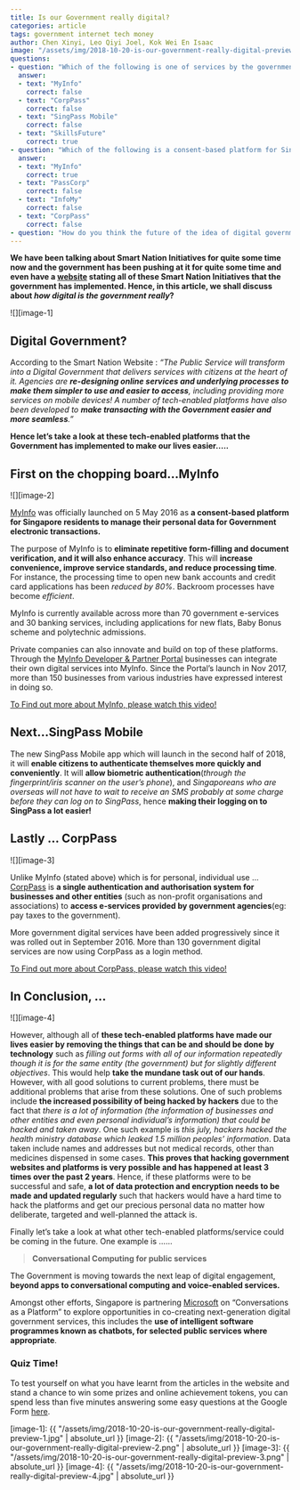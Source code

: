```yaml
---
title: Is our Government really digital?
categories: article
tags: government internet tech money 
author: Chen Xinyi, Leo Qiyi Joel, Kok Wei En Isaac
image: "/assets/img/2018-10-20-is-our-government-really-digital-preview.png"
questions:
- question: "Which of the following is one of services by the government is not in the article above?"
  answer: 
  - text: "MyInfo"
    correct: false
  - text: "CorpPass"
    correct: false
  - text: "SingPass Mobile"
    correct: false
  - text: "SkillsFuture"
    correct: true
- question: "Which of the following is a consent-based platform for Singapore residents to manage their personal data for Government electronic transactions(stated in the article)?"
  answer: 
  - text: "MyInfo"
    correct: true
  - text: "PassCorp"
    correct: false
  - text: "InfoMy"
    correct: false
  - text: "CorpPass"
    correct: false
- question: "How do you think the future of the idea of digital government would play out?" # open-ended, no answers
---
```


**We have been talking about Smart Nation Initiatives for quite some time now and the government has been pushing at it for quite some time and even have a [website](https://www.smartnation.sg/) stating all of these Smart Nation Initiatives that the government has implemented. Hence, in this article, we shall discuss about *how digital is the government really*?**


![][image-1]

 
## **Digital Government?**

According to the Smart Nation Website : *“The Public Service will transform into a Digital Government that delivers services with citizens at the heart of it. Agencies are **re-designing online services and underlying processes to make them simpler to use and easier to access**, including providing more services on mobile devices! A number of tech-enabled platforms have also been developed to **make transacting with the Government easier and more seamless**.”*


**Hence let’s take a look at these tech-enabled platforms that the Government has implemented to make our lives easier…..**




## First on the chopping board...**MyInfo**


![][image-2]


[MyInfo](https://www.singpass.gov.sg/myinfo/intro) was officially launched on 5 May 2016 as **a consent-based platform for Singapore residents to manage their personal data for Government electronic transactions.**

The purpose of MyInfo is to **eliminate repetitive form-filling and document verification, and it will also enhance accuracy**. This will **increase convenience, improve service standards, and reduce processing time**. For instance, the processing time to open new bank accounts and credit card applications has been *reduced by 80%*. Backroom processes have become *efficient*.

MyInfo is currently available across more than 70 government e-services and 30 banking services, including applications for new flats, Baby Bonus scheme and polytechnic admissions.

Private companies can also innovate and build on top of these platforms. Through the [MyInfo Developer & Partner Portal](https://myinfo-api.app.gov.sg/) businesses can integrate their own digital services into MyInfo. Since the Portal’s launch in Nov 2017, more than 150 businesses from various industries have expressed interest in doing so.


[To Find out more about MyInfo, please watch this video!](https://youtu.be/bdiSXeQ2i5s)


## Next...**SingPass Mobile**

The new SingPass Mobile app which will launch in the second half of 2018, it will **enable citizens to authenticate themselves more quickly and conveniently**. It will **allow biometric authentication**(*through the fingerprint/iris scanner on the user’s phone*), and *Singaporeans who are overseas will not have to wait to receive an SMS probably at some charge before they can log on to SingPass*, hence **making their logging on to SingPass a lot easier!** 



## Lastly ... **CorpPass**


![][image-3]


Unlike MyInfo (stated above) which is for personal, individual use … [CorpPass](https://www.corppass.gov.sg/cpauth/login/homepage?TAM_OP=login) is **a single authentication and authorisation system for businesses and other entities** (such as non-profit organisations and associations) to **access e-services provided by government agencies**(eg: pay taxes to the government). 

More government digital services have been added progressively since it was rolled out in September 2016. More than 130 government digital services are now using CorpPass as a login method.


[To Find out more about CorpPass, please watch this video!](https://youtu.be/ifwp4kfYXCk)


## **In Conclusion, ...**


![][image-4]


However, although all of **these tech-enabled platforms have made our lives easier by removing the things that can be and should be done by technology** such as *filling out forms with all of our information repeatedly though it is for the same entity (the government) but for slightly different objectives*. This would help **take the mundane task out of our hands**. However, with all good solutions to current problems, there must be additional problems that arise from these solutions. One of such problems include **the increased possibility of being hacked by hackers** due to the fact that *there is a lot of information (the information of businesses and other entities and even personal individual’s information) that could be hacked and taken away*. One such example is *this july, hackers hacked the health ministry database which leaked 1.5 million peoples’ information*. Data taken include names and addresses but not medical records, other than medicines dispensed in some cases. **This proves that hacking government websites and platforms is very possible and has happened at least 3 times over the past 2 years**. Hence, if these platforms were to be successful and safe, **a lot of data protection and encryption needs to be made and updated regularly** such that hackers would have a hard time to hack the platforms and get our precious personal data no matter how deliberate, targeted and well-planned the attack is. 


Finally let’s take a look at what other tech-enabled platforms/service could be coming in the future. One example is …… 

> **Conversational Computing for public services**


The Government is moving towards the next leap of digital engagement, **beyond apps to conversational computing and voice-enabled services.**

Amongst other efforts, Singapore is partnering [Microsoft](https://news.microsoft.com/en-sg/2016/07/12/singapore-to-explore-next-generation-digital-government-services-with-conversations-as-a-platform-proof-of-concept/#sm.0000168ag6odescnwuqg8rae7pzhe) on “Conversations as a Platform” to explore opportunities in co-creating next-generation digital government services, this includes the **use of intelligent software programmes known as chatbots, for selected public services where appropriate**.

### Quiz Time!
To test yourself on what you have learnt from the articles in the website and stand a chance to win some prizes and online achievement tokens, you can spend less than five minutes answering some easy questions at the Google Form [here](https://goo.gl/forms/0GMHsskxUFTvF3SD2). 

[image-1]: {{ "/assets/img/2018-10-20-is-our-government-really-digital-preview-1.jpg" | absolute_url }}
[image-2]: {{ "/assets/img/2018-10-20-is-our-government-really-digital-preview-2.png" | absolute_url }}
[image-3]: {{ "/assets/img/2018-10-20-is-our-government-really-digital-preview-3.png" | absolute_url }}
[image-4]: {{ "/assets/img/2018-10-20-is-our-government-really-digital-preview-4.jpg" | absolute_url }}
